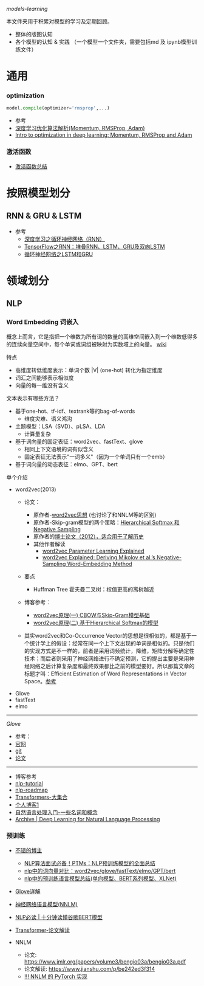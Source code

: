 *models-learning*

本文件夹用于积累对模型的学习及定期回顾。

- 整体的版图认知
- 各个模型的认知 & 实践 （一个模型一个文件夹，需要包括md 及 ipynb模型训练文件）

# 通用
### optimization
```python
model.compile(optimizer='rmsprop',...)
```
- 参考
- [深度学习优化算法解析(Momentum, RMSProp, Adam)](https://blog.csdn.net/willduan1/article/details/78070086)
- [Intro to optimization in deep learning: Momentum, RMSProp and Adam](https://blog.paperspace.com/intro-to-optimization-momentum-rmsprop-adam/#:~:text=While%20momentum%20accelerates%20our%20search,of%20both%20Momentum%20and%20RMSProp.)

### 激活函数
- [激活函数总结](https://zhuanlan.zhihu.com/p/73214810)


# 按照模型划分
## RNN & GRU & LSTM

- 参考
    - [深度学习之循环神经网络（RNN）](https://www.cnblogs.com/Luv-GEM/p/10703906.html)
    - [TensorFlow之RNN：堆叠RNN、LSTM、GRU及双向LSTM](https://www.cnblogs.com/Luv-GEM/p/10788849.html)
    - [循环神经网络之LSTM和GRU](https://www.cnblogs.com/Luv-GEM/p/10705967.html)


# 领域划分
## NLP

### Word Embedding 词嵌入

概念上而言，它是指把一个维数为所有词的数量的高维空间嵌入到一个维数低得多的连续向量空间中，每个单词或词组被映射为实数域上的向量。
[wiki](https://zh.wikipedia.org/wiki/%E8%AF%8D%E5%B5%8C%E5%85%A5)

特点
- 高维度转低维度表示：单词个数 |V| (one-hot) 转化为指定维度
- 词汇之间能够表示相似度
- 向量的每一维没有含义

文本表示有哪些方法？
- 基于one-hot、tf-idf、textrank等的bag-of-words 
  - 维度灾难、语义鸿沟
- 主题模型：LSA（SVD）、pLSA、LDA
  - 计算量复杂
- 基于词向量的固定表征：word2vec、fastText、glove
  - 相同上下文语境的词有似含义
  - 固定表征无法表示"一词多义"（因为一个单词只有一个emb）
- 基于词向量的动态表征：elmo、GPT、bert



单个介绍
- word2vec(2013)
  - 论文：
    - 原作者-[word2vec思想](https://arxiv.org/pdf/1301.3781.pdf) (也讨论了和NNLM等的区别)
    - 原作者-Skip-gram模型的两个策略：[Hierarchical Softmax 和 Negative Sampling](https://papers.nips.cc/paper/2013/file/9aa42b31882ec039965f3c4923ce901b-Paper.pdf)
    - 原作者的[博士论文（2012），适合用于了解历史](https://www.fit.vut.cz/study/phd-thesis-file/283/283.pdf)
    - 其他作者解读
      - [word2vec Parameter Learning Explained](https://arxiv.org/pdf/1411.2738.pdf)
      - [word2vec Explained: Deriving Mikolov et al.’s Negative-Sampling Word-Embedding Method](https://arxiv.org/pdf/1402.3722.pdf)
  - 要点
    - Huffman Tree 霍夫曼二叉树：权值更高的离树越近
  - 博客参考：
    - [word2vec原理(一) CBOW与Skip-Gram模型基础](https://www.cnblogs.com/pinard/p/7160330.html)
    - [word2vec原理(二) 基于Hierarchical Softmax的模型](https://www.cnblogs.com/pinard/p/7243513.html)
    
  - 其实word2vec和Co-Occurrence Vector的思想是很相似的，都是基于一个统计学上的假设：经常在同一个上下文出现的单词是相似的。只是他们的实现方式是不一样的，前者是采用词频统计，降维，矩阵分解等确定性技术；而后者则采用了神经网络进行不确定预测，它的提出主要是采用神经网络之后计算复杂度和最终效果都比之前的模型要好。所以那篇文章的标题才叫：Efficient Estimation of Word Representations in Vector Space。[参考](http://www.fanyeong.com/2017/10/10/word2vec/) 
- Glove
- fastText
- elmo

---
*Glove*


- 参考：
- [官网](https://nlp.stanford.edu/projects/glove/)
- [git](https://github.com/stanfordnlp/GloVe)
- [论文](https://nlp.stanford.edu/pubs/glove.pdf)

---
- 博客参考
- [nlp-tutorial](https://github.com/graykode/nlp-tutorial)
- [nlp-roadmap](https://github.com/graykode/nlp-roadmap)
- [Transformers-大集合](https://github.com/huggingface/transformers)
- [个人博客1](https://wmathor.com/index.php/archives/1399/)
- [自然语言处理入门-一些名词和概念](http://www.fanyeong.com/2018/02/13/introduction_to_nlp/)
- [Archive | Deep Learning for Natural Language Processing](https://machinelearningmastery.com/category/natural-language-processing/)




### 预训练


- [不错的博主](https://github.com/loujie0822/Pre-trained-Models)
  - [NLP算法面试必备！PTMs：NLP预训练模型的全面总结](https://zhuanlan.zhihu.com/p/115014536)
  - [nlp中的词向量对比：word2vec/glove/fastText/elmo/GPT/bert](https://zhuanlan.zhihu.com/p/56382372)
  - [nlp中的预训练语言模型总结(单向模型、BERT系列模型、XLNet)](https://zhuanlan.zhihu.com/p/76912493)
- [Glove详解](http://www.fanyeong.com/2018/02/19/glove-in-detail/#comment-1462)
- [神经网络语言模型(NNLM)](https://blog.csdn.net/u010089444/article/details/52624964)

- [NLP必读 | 十分钟读懂谷歌BERT模型](https://www.jianshu.com/p/4dbdb5ab959b)
- [Transformer-论文解读](https://www.jianshu.com/p/4b1bcd5c5f80)

- NNLM
  - 论文: https://www.jmlr.org/papers/volume3/bengio03a/bengio03a.pdf
  - 论文解读: https://www.jianshu.com/p/be242ed3f314
  - [!!! NNLM 的 PyTorch 实现](https://wmathor.com/index.php/archives/1442/)





